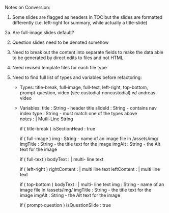 Notes on Conversion:

1. Some slides are flagged as headers in TOC but the slides are formatted differently (i.e. left-right for summary, while actually a title-slide)

2a. Are full-image slides default?

2. Question slides need to be denoted somehow

3. Need to break out the content into separate fields to make the data able to be generated by direct edits to files and not HTML

4. Need revised template files for each file type

5. Need to find full list of types and variables before refactoring:
    - Types: 
        title-break, 
        full-image, 
        full-text,
        left-right, 
        top-bottom,
        prompt-question,
        video (see custodial-noncustodial) w/ andreas video

    - Variables:
        title : String - header title
        slideId : String - contains nav index
        type : String - must match one of the types above        
        notes : |
            Mutli-Line 
            String

      if ( title-break )
        isSectionHead : true

      if ( full-image ) 
        img : String - name of an image file in /assets/img/
        imgTitle : String - the title text for the image
        imgAlt : String - the Alt text for the image

      if ( full-text ) 
        bodyText : |
            multi-
            line
            text

      if ( left-right ) 
        rightContent : | 
            multi 
            line 
            text
        leftContent : | 
            multi 
            line 
            text

      if ( top-bottom ) 
        bodyText : |
            multi-
            line
            text 
        img : String - name of an image file in /assets/img/
        imgTitle : String - the title text for the image
        imgAlt : String - the Alt text for the image

      if ( prompt-question ) 
        isQuestionSlide : true
